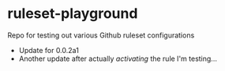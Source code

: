 # ruleset-playground
Repo for testing out various Github ruleset configurations

- Update for 0.0.2a1
- Another update after actually _activating_ the rule I'm testing...

